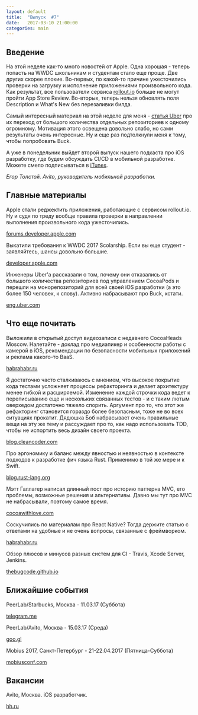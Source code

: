 ```yaml
---
layout: default
title:  "Выпуск  #7"
date:   2017-03-10 21:00:00
categories: main
---
```


## Введение

На этой неделе как-то много новостей от Apple. Одна хорошая - теперь попасть на WWDC школьникам и студентам стало еще проще. Две других скорее плохие. Во-первых, по какой-то причине ужесточились проверки на загрузку и исполнение приложениями произвольного кода. Как результат, все пользователи сервиса [rollout.io](https://rollout.io/) больше не могут пройти App Store Review. Во-вторых, теперь нельзя обновлять поля Description и What's New без перезаливки билда.

Самый интересный материал на этой неделе для меня - [статья Uber](https://eng.uber.com/ios-monorepo/) про их переход от большого количества отдельных репозиториев к одному огромному. Мотивация этого освещена довольно слабо, но сами результаты очень интересные. Ну и еще раз подтолкнули меня к тому, чтобы попробовать Buck.

А уже в понедельник выйдет второй выпуск нашего подкаста про iOS разработку, где будем обсуждать CI/CD в мобильной разработке. Можете смело подписываться в [iTunes](https://itunes.apple.com/us/podcast/podlodka-podcast/id1209828744).

*Егор Толстой. Avito, руководитель мобильной разработки.*

## Главные материалы

Apple стали реджектить приложения, работающие с сервисом rollout.io. Ну и судя по треду вообще правила проверки в направлении выполнения произвольного кода ужесточились.

[forums.developer.apple.com](https://forums.developer.apple.com/thread/73640)
 
Выкатили требования к WWDC 2017 Scolarship. Если вы еще студент - заявляйтесь, шансы довольно большие.

[developer.apple.com](https://developer.apple.com/wwdc/scholarships/)

Инженеры Uber'а рассказали о том, почему они отказались от большого количества репозиториев под управлением CocoaPods и перешли на монорепозиторий для всей своей iOS разработки (а это более 150 человек, к слову). Активно набрасывают про Buck, кстати.

[eng.uber.com](https://eng.uber.com/ios-monorepo/)

## Что еще почитать

Выложили в открытый доступ видеозаписи с недавнего CocoaHeads Moscow. Налетайте - доклад про медиапикер и особенности работы с камерой в iOS, рекомендации по безопасности мобильных приложений и реклама какого-то BaaS.

[habrahabr.ru](https://habrahabr.ru/company/avito/blog/323514/)

Я достаточно часто сталкиваюсь с мнением, что высокое покрытие кода тестами усложняет процессы рефакторинга и делает архитектуру менее гибкой и расширяемой. Изменение каждой строчки кода ведет к переписыванию еще и нескольких связанных тестов - и с таким лютым оверхедом достаточно тяжело спорить. Аргумент про то, что этот же рефакторинг становится гораздо более безопасным, тоже не во всех ситуациях прокатит. Дядюшка Боб набрасывает очень правильные вещи на эту же тему и рассуждает про то, как надо использовать TDD, чтобы не испортить весь дизайн своего проекта.

[blog.cleancoder.com](http://blog.cleancoder.com/uncle-bob/2017/03/03/TDD-Harms-Architecture.html)

Про эргономику и баланс между явностью и неявностью в контексте подходов к разработке фич языка Rust. Применимо в той же мере и к Swift.

[blog.rust-lang.org](https://blog.rust-lang.org/2017/03/02/lang-ergonomics.html)

Мэтт Галлагер написал длинный пост про историю паттерна MVC, его проблемы, возможные решения и альтернативы. Давно мы тут про MVC не набрасывали, поэтому самое время.

[cocoawithlove.com](https://www.cocoawithlove.com/blog/mvc-and-cocoa.html)

Соскучились по материалам про React Native? Тогда держите статью с ответами на удобные и не очень вопросы, связанные с фреймворком.

[habrahabr.ru](https://habrahabr.ru/post/323214/)

Обзор плюсов и минусов разных систем для CI - Travis, Xcode Server, Jenkins.

[thebugcode.github.io](http://thebugcode.github.io/ios-continous-integration-choosing-a-build-server-and-tooling/)

## Ближайшие события

PeerLab/Starbucks, Москва - 11.03.17 (Суббота)

[telegram.me](https://telegram.me/peerlabmoscow)

PeerLab/Avito, Москва - 15.03.17 (Среда)

[goo.gl](https://goo.gl/forms/b2RzV01PPPMkTmIA2)

Mobius 2017, Санкт-Петербург - 21-22.04.2017 (Пятница-Суббота)

[mobiusconf.com](https://mobiusconf.com/)

## Вакансии

Avito, Москва. iOS разработчик.

[hh.ru](https://khimki.hh.ru/vacancy/15112449)
